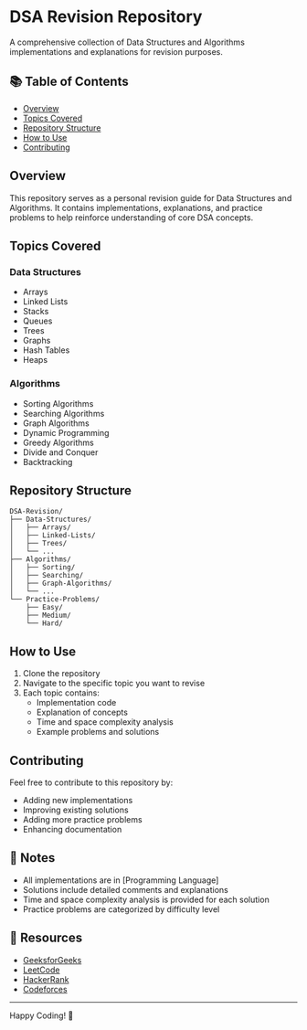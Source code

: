 # DSA Revision Repository

A comprehensive collection of Data Structures and Algorithms implementations and explanations for revision purposes.

## 📚 Table of Contents

- [Overview](#overview)
- [Topics Covered](#topics-covered)
- [Repository Structure](#repository-structure)
- [How to Use](#how-to-use)
- [Contributing](#contributing)

## Overview

This repository serves as a personal revision guide for Data Structures and Algorithms. It contains implementations, explanations, and practice problems to help reinforce understanding of core DSA concepts.

## Topics Covered

### Data Structures
- Arrays
- Linked Lists
- Stacks
- Queues
- Trees
- Graphs
- Hash Tables
- Heaps

### Algorithms
- Sorting Algorithms
- Searching Algorithms
- Graph Algorithms
- Dynamic Programming
- Greedy Algorithms
- Divide and Conquer
- Backtracking

## Repository Structure

```
DSA-Revision/
├── Data-Structures/
│   ├── Arrays/
│   ├── Linked-Lists/
│   ├── Trees/
│   └── ...
├── Algorithms/
│   ├── Sorting/
│   ├── Searching/
│   ├── Graph-Algorithms/
│   └── ...
└── Practice-Problems/
    ├── Easy/
    ├── Medium/
    └── Hard/
```

## How to Use

1. Clone the repository
2. Navigate to the specific topic you want to revise
3. Each topic contains:
   - Implementation code
   - Explanation of concepts
   - Time and space complexity analysis
   - Example problems and solutions

## Contributing

Feel free to contribute to this repository by:
- Adding new implementations
- Improving existing solutions
- Adding more practice problems
- Enhancing documentation

## 📝 Notes

- All implementations are in [Programming Language]
- Solutions include detailed comments and explanations
- Time and space complexity analysis is provided for each solution
- Practice problems are categorized by difficulty level

## 🔗 Resources

- [GeeksforGeeks](https://www.geeksforgeeks.org/)
- [LeetCode](https://leetcode.com/)
- [HackerRank](https://www.hackerrank.com/)
- [Codeforces](https://codeforces.com/)

---

Happy Coding! 🚀
